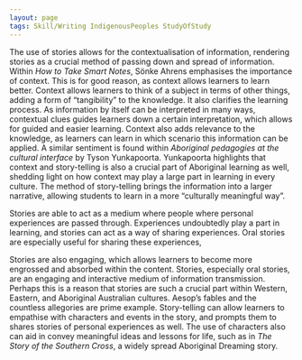 ```yaml
---
layout: page
tags: Skill/Writing IndigenousPeoples StudyOfStudy 
---
```


The use of stories allows for the contextualisation of information, rendering stories as a crucial method of passing down and spread of information. Within *How to Take Smart Notes*, Sönke Ahrens emphasises the importance of context. This is for good reason, as context allows learners to learn better. Context allows learners to think of a subject in terms of other things, adding a form of “tangibility” to the knowledge. It also clarifies the learning process. As information by itself can be interpreted in many ways, contextual clues guides learners down a certain interpretation, which allows for guided and easier learning. Context also adds relevance to the knowledge, as learners can learn in which scenario this information can be applied. A similar sentiment is found within *Aboriginal pedagogies at the cultural interface* by Tyson Yunkapoorta. Yunkapoorta highlights that context and story-telling is also a crucial part of Aboriginal learning as well, shedding light on how context may play a large part in learning in every culture. The method of story-telling brings the information into a larger narrative, allowing students to learn in a more “culturally meaningful way”.

Stories are able to act as a medium where people where personal experiences are passed through. Experiences undoubtedly play a part in learning, and stories can act as a way of sharing experiences. Oral stories are especially useful for sharing these experiences,

Stories are also engaging, which allows learners to become more engrossed and absorbed within the content. Stories, especially oral stories, are an engaging and interactive medium of information transmission. Perhaps this is a reason that stories are such a crucial part within Western, Eastern, and Aboriginal Australian cultures. Aesop’s fables and the countless allegories are prime example. Story-telling can allow learners to empathise with characters and events in the story, and prompts them to shares stories of personal experiences as well. The use of characters also can aid in convey meaningful ideas and lessons for life, such as in *The Story of the Southern Cross*, a widely spread Aboriginal Dreaming story.